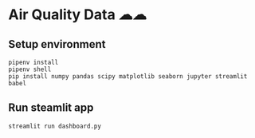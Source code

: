 # Air Quality Data ☁☁

## Setup environment
```
pipenv install
pipenv shell
pip install numpy pandas scipy matplotlib seaborn jupyter streamlit babel
```

## Run steamlit app
```
streamlit run dashboard.py
```